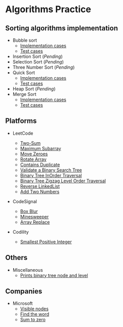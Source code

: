 # Algorithms Practice

## Sorting algorithms implementation 

* Bubble sort
    * [Implementation cases](src/main/java/sorting/bubblesort/)
    * [Test cases](src/test/java/sorting/bubblesort/)
* Insertion Sort (*Pending*)
* Selection Sort (*Pending*)
* Three Number Sort (*Pending*)
* Quick Sort
    * [Implementation cases](src/main/java/sorting/quicksort/)
    * [Test cases](src/test/java/sorting/quicksort/)
* Heap Sort (*Pending*)
* Merge Sort
    * [Implementation cases](src/main/java/sorting/mergesort/)
    * [Test cases](src/test/java/sorting/mergesort/)

## Platforms

* LeetCode
    * [Two-Sum](src/main/java/leetcode/twosum/)
    * [Maximum Subarray](src/main/java/leetcode/maximumsubarray/)
    * [Move Zeroes](src/main/java/leetcode/movezeroes/)
    * [Rotate Array](src/main/java/leetcode/rotatearray/)
    * [Contains Duplicate](src/main/java/leetcode/containsduplicate/)
    * [Validate a Binary Search Tree](src/main/java/leetcode/premium/microsoft/ValidateBinarySearchTree.java)
    * [Binary Tree InOrder Traversal](src/main/java/leetcode/premium/microsoft/BinaryTreeLevelOrderTraversal.java)
    * [Binary Tree Zigzag Level Order Traversal](src/main/java/leetcode/premium/microsoft/BinaryTreeZigzagLevelOrderTraversal.java)
    * [Reverse LinkedList](src/main/java/leetcode/premium/microsoft/linkedlist/ReverseLinkedList.java)
    * [Add Two Numbers](src/main/java/leetcode/premium/microsoft/linkedlist/AddTwoNumbers.java)

* CodeSignal
    * [Box Blur](src/main/java/codesignal/boxblur/method1/)
    * [Minesweeper](src/main/java/codesignal/minesweeper/)
    * [Array Replace](src/main/java/codesignal/arrayreplace/)

* Codility
    * [Smallest Positive Integer](src/main/java/codility/smallestpositiveinteger/method2/)

## Others

* Miscellaneous
    * [Prints binary tree node and level](src/main/java/misc/BinaryTreeWithLevels.java)

## Companies

* Microsoft
    * [Visible nodes](src/main/java/microsoft/TaskOne.java)
    * [Find the word](src/main/java/microsoft/TaskTwo.java)
    * [Sum to zero](src/main/java/microsoft/TaskThree.java)